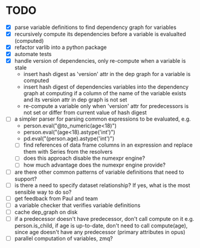 # TODO
- [x] parse variable definitions to find dependency graph for variables
- [x] recursively compute its dependencies before a variable is evalualted (computed)
- [x] refactor varlib into a python package
- [x] automate tests
- [x] handle version of dependencies, only re-compute when a variable is stale
   - insert hash digest as 'version' attr in the dep graph for a variable is computed
   - insert hash digest of dependencies variables into the dependency graph at computing if a column of the name of the variable exists and its version attr in dep graph is not set
   - re-compute a variable only when 'version' attr for predecessors is not set or differ from current value of hash digest
- [ ] a simpler parser for parsing common expressions to be evaluated, e.g.
   * person.eval("@to_numeric(age<18)")
   * person.eval("(age<18).astype('int')")
   * pd.eval("(person.age).astype('int')")
   - [ ] find references of data frame columns in an expression and replace them with Series from the resolvers
   - [ ] does this approach disable the numexpr engine?
   - [ ] how much advantage does the numexpr engine provide?
- [ ] are there other common patterns of variable definitions that need to support?
- [ ] is there a need to specify dataset relationship? If yes, what is the most sensible way to do so?
- [ ] get feedback from Paul and team
- [ ] a variable checker that verifies variable definitions
- [ ] cache dep_graph on disk
- [ ] if a predecessor doesn't have predecessor, don't call compute on it
   e.g. person.is_child, if age is up-to-date, don't need to call compute(age), since age doesn't have any predecessor (primary attributes in opus)
- [ ] parallel computation of variables, zmq?
